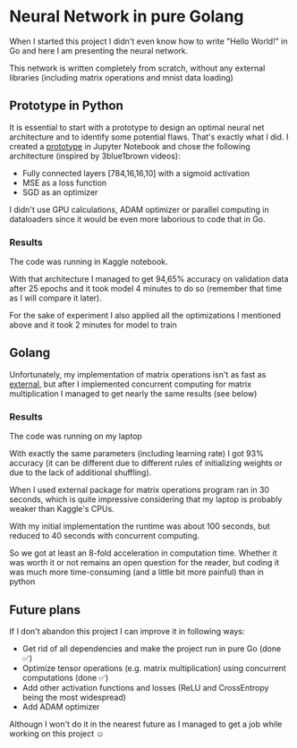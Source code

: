 # Neural Network in pure Golang
When I started this project I didn't even know how to write "Hello World!" in Go and here I am presenting the neural network.

This network is written completely from scratch, without any external libraries (including matrix operations and mnist data loading)

## Prototype in Python
It is essential to start with a prototype to design an optimal neural net architecture and to identify some potential flaws. That's exactly what I did. I created a [prototype](https://github.com/Mshkf/Neural-Network-in-Golang/blob/main/mnist-prototype.ipynb) in Jupyter Notebook and chose the following architecture (inspired by 3blue1brown videos):
* Fully connected layers [784,16,16,10] with a sigmoid activation
* MSE as a loss function
* SGD as an optimizer
  
I didn't use GPU calculations, ADAM optimizer or parallel computing in dataloaders since it would be even more laborious to code that in Go.
### Results
The code was running in Kaggle notebook.

With that architecture I managed to get 94,65% accuracy on validation data after 25 epochs and it took model 4 minutes to do so (remember that time as I will compare it later).

For the sake of experiment I also applied all the optimizations I mentioned above and it took 2 minutes for model to train
## Golang
Unfortunately, my implementation of matrix operations isn't as fast as [external](https://pkg.go.dev/gorgonia.org/tensor), but after I implemented concurrent computing for matrix multiplication I managed to get nearly the same results (see below)
### Results
The code was running on my laptop

With exactly the same parameters (including learning rate) I got 93% accuracy (it can be different due to different rules of initializing weights or due to the lack of additional shuffling).

When I used external package for matrix operations program ran in 30 seconds, which is quite impressive considering that my laptop is probably weaker than Kaggle's CPUs.

With my initial implementation the runtime was about 100 seconds, but reduced to 40 seconds with concurrent computing.

So we got at least an 8-fold acceleration in computation time. Whether it was worth it or not remains an open question for the reader, but coding it was much more time-consuming (and a little bit more painful) than in python
## Future plans
If I don't abandon this project I can improve it in following ways:
* Get rid of all dependencies and make the project run in pure Go (done :white_check_mark:)
* Optimize tensor operations (e.g. matrix multiplication) using concurrent computations (done :white_check_mark:)
* Add other activation functions and losses (ReLU and CrossEntropy being the most widespread)
* Add ADAM optimizer

Althougn I won't do it in the nearest future as I managed to get a job while working on this project :relaxed:
